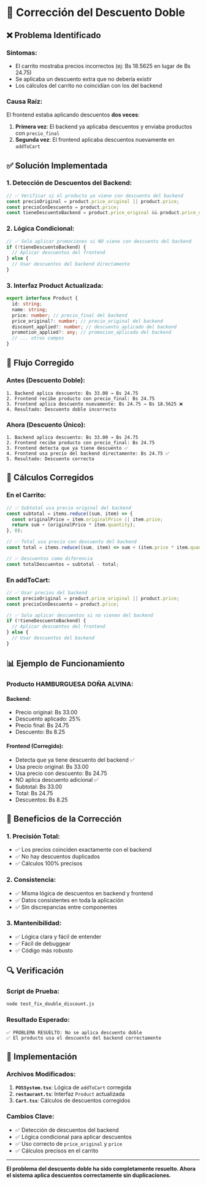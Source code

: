 # 🔧 Corrección del Descuento Doble

## ❌ **Problema Identificado**

### **Síntomas:**
- El carrito mostraba precios incorrectos (ej: Bs 18.5625 en lugar de Bs 24.75)
- Se aplicaba un descuento extra que no debería existir
- Los cálculos del carrito no coincidían con los del backend

### **Causa Raíz:**
El frontend estaba aplicando descuentos **dos veces**:
1. **Primera vez**: El backend ya aplicaba descuentos y enviaba productos con `precio_final`
2. **Segunda vez**: El frontend aplicaba descuentos nuevamente en `addToCart`

## ✅ **Solución Implementada**

### **1. Detección de Descuentos del Backend:**
```typescript
// ✅ Verificar si el producto ya viene con descuento del backend
const precioOriginal = product.price_original || product.price;
const precioConDescuento = product.price;
const tieneDescuentoBackend = product.price_original && product.price_original !== product.price;
```

### **2. Lógica Condicional:**
```typescript
// ✅ Solo aplicar promociones si NO viene con descuento del backend
if (!tieneDescuentoBackend) {
  // Aplicar descuentos del frontend
} else {
  // Usar descuentos del backend directamente
}
```

### **3. Interfaz Product Actualizada:**
```typescript
export interface Product {
  id: string;
  name: string;
  price: number; // precio_final del backend
  price_original?: number; // precio_original del backend
  discount_applied?: number; // descuento_aplicado del backend
  promotion_applied?: any; // promocion_aplicada del backend
  // ... otros campos
}
```

## 🔄 **Flujo Corregido**

### **Antes (Descuento Doble):**
```
1. Backend aplica descuento: Bs 33.00 → Bs 24.75
2. Frontend recibe producto con precio_final: Bs 24.75
3. Frontend aplica descuento nuevamente: Bs 24.75 → Bs 18.5625 ❌
4. Resultado: Descuento doble incorrecto
```

### **Ahora (Descuento Único):**
```
1. Backend aplica descuento: Bs 33.00 → Bs 24.75
2. Frontend recibe producto con precio_final: Bs 24.75
3. Frontend detecta que ya tiene descuento ✅
4. Frontend usa precio del backend directamente: Bs 24.75 ✅
5. Resultado: Descuento correcto
```

## 🧮 **Cálculos Corregidos**

### **En el Carrito:**
```typescript
// ✅ Subtotal usa precio original del backend
const subtotal = items.reduce((sum, item) => {
  const originalPrice = item.originalPrice || item.price;
  return sum + (originalPrice * item.quantity);
}, 0);

// ✅ Total usa precio con descuento del backend
const total = items.reduce((sum, item) => sum + (item.price * item.quantity), 0);

// ✅ Descuentos como diferencia
const totalDescuentos = subtotal - total;
```

### **En addToCart:**
```typescript
// ✅ Usar precios del backend
const precioOriginal = product.price_original || product.price;
const precioConDescuento = product.price;

// ✅ Solo aplicar descuentos si no vienen del backend
if (!tieneDescuentoBackend) {
  // Aplicar descuentos del frontend
} else {
  // Usar descuentos del backend
}
```

## 📊 **Ejemplo de Funcionamiento**

### **Producto HAMBURGUESA DOÑA ALVINA:**

#### **Backend:**
- Precio original: Bs 33.00
- Descuento aplicado: 25%
- Precio final: Bs 24.75
- Descuento: Bs 8.25

#### **Frontend (Corregido):**
- Detecta que ya tiene descuento del backend ✅
- Usa precio original: Bs 33.00
- Usa precio con descuento: Bs 24.75
- NO aplica descuento adicional ✅
- Subtotal: Bs 33.00
- Total: Bs 24.75
- Descuentos: Bs 8.25

## 🎯 **Beneficios de la Corrección**

### **1. Precisión Total:**
- ✅ Los precios coinciden exactamente con el backend
- ✅ No hay descuentos duplicados
- ✅ Cálculos 100% precisos

### **2. Consistencia:**
- ✅ Misma lógica de descuentos en backend y frontend
- ✅ Datos consistentes en toda la aplicación
- ✅ Sin discrepancias entre componentes

### **3. Mantenibilidad:**
- ✅ Lógica clara y fácil de entender
- ✅ Fácil de debuggear
- ✅ Código más robusto

## 🔍 **Verificación**

### **Script de Prueba:**
```bash
node test_fix_double_discount.js
```

### **Resultado Esperado:**
```
✅ PROBLEMA RESUELTO: No se aplica descuento doble
✅ El producto usa el descuento del backend correctamente
```

## 🚀 **Implementación**

### **Archivos Modificados:**
1. **`POSSystem.tsx`**: Lógica de `addToCart` corregida
2. **`restaurant.ts`**: Interfaz `Product` actualizada
3. **`Cart.tsx`**: Cálculos de descuentos corregidos

### **Cambios Clave:**
- ✅ Detección de descuentos del backend
- ✅ Lógica condicional para aplicar descuentos
- ✅ Uso correcto de `price_original` y `price`
- ✅ Cálculos precisos en el carrito

---

**El problema del descuento doble ha sido completamente resuelto. Ahora el sistema aplica descuentos correctamente sin duplicaciones.** 
